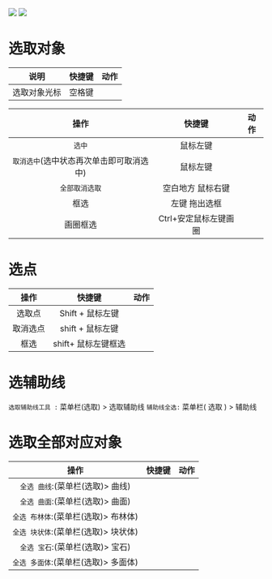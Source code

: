 
![](https://oss.6200052.xyz:44/mddata/ls/2022/11/9/202211091327894.png)
![](https://oss.6200052.xyz:44/mddata/ls/2022/11/9/202211091327258.png)

# 选取对象

说明  |快捷键|动作
:-:|:-:|:-:
选取对象光标|空格键|


操作|快捷键|动作
:-:|:-:|:-:
	`选中`|鼠标左键|
	`取消选中`(选中状态再次单击即可取消选中)|鼠标左键|
	`全部取消选取`|空白地方 鼠标右键|
	框选|左键 拖出选框|
	画圈框选|Ctrl+安定鼠标左键画圈|

# 选点
操作|快捷键|动作
:-:|:-:|:-:
选取点|Shift + 鼠标左键|
	取消选点| shift + 鼠标左键|
	框选| shift+ 鼠标左键框选

# 选辅助线

`选取辅助线工具 :`  菜单栏(选取) > 选取辅助线 
`辅助线全选:`  菜单栏( 选取 ) > 辅助线

# 选取全部对应对象

操作|快捷键|动作
:-:|:-:|:-:
`全选 曲线`:(菜单栏(选取)> 曲线)|||
`全选 曲面`:(菜单栏(选取)> 曲面)|||
`全选 布林体`:(菜单栏(选取)> 布林体)|||
`全选 块状体`:(菜单栏(选取)> 块状体)|||
`全选 宝石`:(菜单栏(选取)> 宝石)|||
`全选 多面体`:(菜单栏(选取)> 多面体)|||


